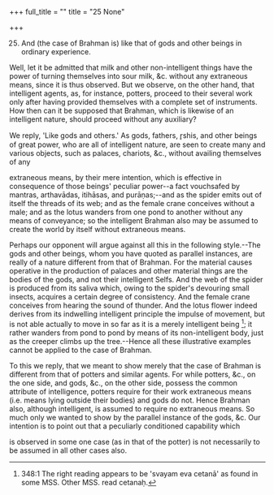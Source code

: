 +++
full_title = ""
title = "25 None"

+++


25. And (the case of Brahman is) like that of gods and other beings in ordinary experience.

Well, let it be admitted that milk and other non-intelligent things have the power of turning themselves into sour milk, &c. without any extraneous means, since it is thus observed. But we observe, on the other hand, that intelligent agents, as, for instance, potters, proceed to their several work only after having provided themselves with a complete set of instruments. How then can it be supposed that Brahman, which is likewise of an intelligent nature, should proceed without any auxiliary?

We reply, 'Like gods and others.' As gods, fathers, r̥shis, and other beings of great power, who are all of intelligent nature, are seen to create many and various objects, such as palaces, chariots, &c., without availing themselves of any

extraneous means, by their mere intention, which is effective in consequence of those beings' peculiar power--a fact vouchsafed by mantras, arthavādas, itihāsas, and purāṇas;--and as the spider emits out of itself the threads of its web; and as the female crane conceives without a male; and as the lotus wanders from one pond to another without any means of conveyance; so the intelligent Brahman also may be assumed to create the world by itself without extraneous means.

Perhaps our opponent will argue against all this in the following style.--The gods and other beings, whom you have quoted as parallel instances, are really of a nature different from that of Brahman. For the material causes operative in the production of palaces and other material things are the bodies of the gods, and not their intelligent Selfs. And the web of the spider is produced from its saliva which, owing to the spider's devouring small insects, acquires a certain degree of consistency. And the female crane conceives from hearing the sound of thunder. And the lotus flower indeed derives from its indwelling intelligent principle the impulse of movement, but is not able actually to move in so far as it is a merely intelligent being [^fn_307]; it rather wanders from pond to pond by means of its non-intelligent body, just as the creeper climbs up the tree.--Hence all these illustrative examples cannot be applied to the case of Brahman.

[^fn_307]: 348:1 The right reading appears to be 'svayam eva cetanā' as found in some MSS. Other MSS. read cetanaḥ.

To this we reply, that we meant to show merely that the case of Brahman is different from that of potters and similar agents. For while potters, &c., on the one side, and gods, &c., on the other side, possess the common attribute of intelligence, potters require for their work extraneous means (i.e. means lying outside their bodies) and gods do not. Hence Brahman also, although intelligent, is assumed to require no extraneous means. So much only we wanted to show by the parallel instance of the gods, &c. Our intention is to point out that a peculiarly conditioned capability which

is observed in some one case (as in that of the potter) is not necessarily to be assumed in all other cases also.

